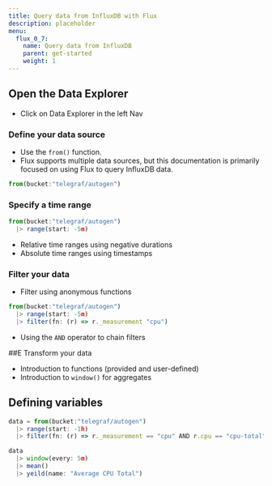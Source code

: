 ```yaml
---
title: Query data from InfluxDB with Flux
description: placeholder
menu:
  flux_0_7:
    name: Query data from InfluxDB
    parent: get-started
    weight: 1
---
```


## Open the Data Explorer
- Click on Data Explorer in the left Nav

### Define your data source
- Use the `from()` function.
- Flux supports multiple data sources, but this documentation is primarily focused
  on using Flux to query InfluxDB data.

```js
from(bucket:"telegraf/autogen")
```

### Specify a time range
```js
from(bucket:"telegraf/autogen")
  |> range(start: -5m)
```

- Relative time ranges using negative durations
- Absolute time ranges using timestamps

### Filter your data
- Filter using anonymous functions

```js
from(bucket:"telegraf/autogen")
  |> range(start: -5m)
  |> filter(fn: (r) => r._measurement "cpu")
```

- Using the `AND` operator to chain filters

##E Transform your data
- Introduction to functions (provided and user-defined)
- Introduction to `window()` for aggregates


## Defining variables
```js
data = from(bucket:"telegraf/autogen")
  |> range(start: -1h)
  |> filter(fn: (r) => r._measurement == "cpu" AND r.cpu == "cpu-total")

data
  |> window(every: 5m)
  |> mean()
  |> yeild(name: "Average CPU Total")
```
